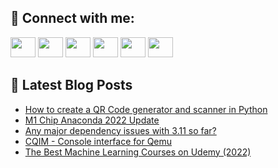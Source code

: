 ## 🔎 Connect with me:
[<img height="32" width="40" src="https://cdn.jsdelivr.net/npm/simple-icons@v5/icons/telegram.svg" />](https://t.me/bullbesh)
[<img height="32" width="40" src="https://cdn.jsdelivr.net/npm/simple-icons@v5/icons/vk.svg" />](https://vk.com/bullbesh)
[<img height="32" width="40" src="https://cdn.jsdelivr.net/npm/simple-icons@v5/icons/twitter.svg" />](https://twitter.com/bullbesh1)
[<img height="32" width="40" src="https://cdn.jsdelivr.net/npm/simple-icons@v5/icons/instagram.svg" />](https://www.instagram.com/bullbesh)
[<img height="32" width="40" src="https://cdn.jsdelivr.net/npm/simple-icons@v5/icons/reddit.svg" />](https://www.reddit.com/user/bullbesh)
[<img height="32" width="40" src="https://cdn.jsdelivr.net/npm/simple-icons@v5/icons/youtube.svg" />](https://www.youtube.com/channel/UCtfjRs6uzgq5mfm8S06WTcg)

## 📕 Latest Blog Posts
<!-- BLOG-POST-LIST:START -->
- [How to create a QR Code generator and scanner in Python](https://www.reddit.com/r/Python/comments/vanuf4/how_to_create_a_qr_code_generator_and_scanner_in/)
- [M1 Chip Anaconda 2022 Update](https://www.reddit.com/r/Python/comments/vanmsx/m1_chip_anaconda_2022_update/)
- [Any major dependency issues with 3.11 so far?](https://www.reddit.com/r/Python/comments/van72v/any_major_dependency_issues_with_311_so_far/)
- [CQIM - Console interface for Qemu](https://www.reddit.com/r/Python/comments/vamo57/cqim_console_interface_for_qemu/)
- [The Best Machine Learning Courses on Udemy &lpar;2022&rpar;](https://www.reddit.com/r/Python/comments/vam1ef/the_best_machine_learning_courses_on_udemy_2022/)
<!-- BLOG-POST-LIST:END -->
